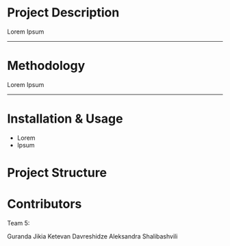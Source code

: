 # Project Description

Lorem Ipsum

---

# Methodology

Lorem Ipsum

---

# Installation & Usage

- Lorem
- Ipsum

# Project Structure

# Contributors

Team 5:

Guranda Jikia
Ketevan Davreshidze
Aleksandra Shalibashvili
